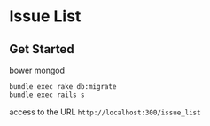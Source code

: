 # Issue List

## Get Started

bower
mongod


```bash
bundle exec rake db:migrate
bundle exec rails s
```

access to the URL `http://localhost:300/issue_list`

